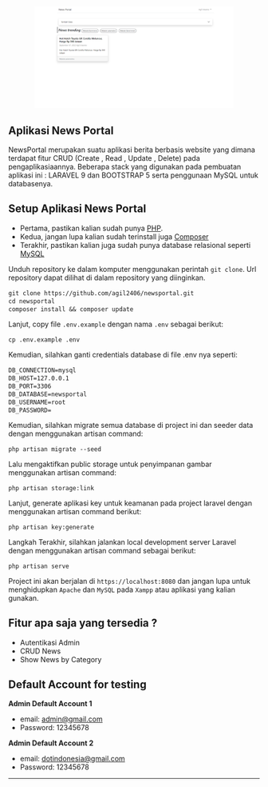 <p align="center"><img src="public/assets/news.png" width="400" alt="Laravel Logo"></p>

## Aplikasi News Portal 
NewsPortal merupakan suatu aplikasi berita berbasis website yang dimana terdapat fitur CRUD (Create , Read , Update , Delete) pada pengaplikasiaannya. Beberapa stack yang digunakan pada pembuatan aplikasi ini : LARAVEL 9 dan BOOTSTRAP 5 serta penggunaan MySQL untuk databasenya. 

## Setup Aplikasi News Portal
- Pertama, pastikan kalian sudah punya [PHP](https://php.net).
- Kedua, jangan lupa kalian sudah terinstall juga [Composer](https://getcomposer.org)
- Terakhir, pastikan kalian juga sudah punya database relasional seperti [MySQL](https://www.mysql.com/downloads/)

Unduh repository ke dalam komputer menggunakan perintah `git clone`. Url
repository dapat dilihat di dalam repository yang diinginkan.

```
git clone https://github.com/agil2406/newsportal.git
cd newsportal
composer install && composer update
```
Lanjut, copy file `.env.example` dengan nama `.env` sebagai berikut:
```
cp .env.example .env
```
Kemudian, silahkan ganti credentials database di file .env nya seperti:
```
DB_CONNECTION=mysql
DB_HOST=127.0.0.1
DB_PORT=3306
DB_DATABASE=newsportal
DB_USERNAME=root
DB_PASSWORD=
```

Kemudian, silahkan migrate semua database di project ini dan seeder data dengan menggunakan artisan command:
```
php artisan migrate --seed
```
Lalu mengaktifkan public storage untuk penyimpanan gambar menggunakan artisan command:
```
php artisan storage:link
```
Lanjut, generate aplikasi key untuk keamanan pada project laravel dengan menggunakan artisan command berikut:
```
php artisan key:generate
```
Langkah Terakhir, silahkan jalankan local development server Laravel dengan menggunakan artisan command sebagai berikut:
```
php artisan serve
```
Project ini akan berjalan di `https://localhost:8080` dan jangan lupa untuk menghidupkan `Apache` dan `MySQL` pada `Xampp` atau aplikasi yang kalian gunakan.

## Fitur apa saja yang tersedia ?
- Autentikasi Admin
- CRUD News
- Show News by Category
  
## Default Account for testing
**Admin Default Account 1**
- email: admin@gmail.com
- Password: 12345678
  
**Admin Default Account 2**
- email: dotindonesia@gmail.com
- Password: 12345678
---